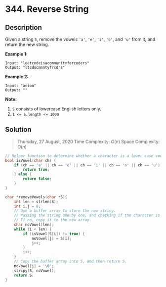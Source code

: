 # 344. Reverse String

## Description

Given a string `S`, remove the vowels `'a'`, `'e'`, `'i'`, `'o'`, and `'u'` from it, and return the new string.

**Example 1:**

```
Input: "leetcodeisacommunityforcoders"
Output: "ltcdscmmntyfrcdrs"
```

**Example 2:**

```
Input: "aeiou"
Output: ""
```

**Note:**

1. `S` consists of lowercase English letters only.
2. `1 <= S.length <= 1000`

## Solution

> Thursday, 27 August, 2020
> Time Complexity: $O(n)$
> Space Complexity: $O(n)$

```C
// Helper function to determine whether a character is a lower case vowel.
bool isVowel(char ch) {
    if (ch == 'a' || ch == 'e' || ch == 'i' || ch == 'o' || ch == 'u') {
        return true;
    } else {
        return false;
    }
}

char *removeVowels(char *S){
    int len = strlen(S);
    int i,j = 0;
    // Use a buffer array to store the new string.
    // Passing the string one by one, and checking if the character is a vowel.
    // If no, copy it to the new array.
    char noVowel[len];
    while (i < len) {
        if (isVowel(S[i]) != true) {
            noVowel[j] = S[i];
            j++;
        }
        i++;
    }
    // Copy the buffer array into S, and then return S.
    noVowel[j] = '\0';
    strcpy(S, noVowel);
    return S;
}
```
